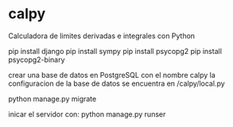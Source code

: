 # calpy
Calculadora de limites derivadas e integrales con Python

pip install django
pip install sympy
pip install psycopg2
pip install psycopg2-binary

crear una base de datos en PostgreSQL con el nombre calpy
la configuracion de la base de datos se encuentra en /calpy/local.py

python manage.py migrate

inicar el servidor con:
python manage.py runser
